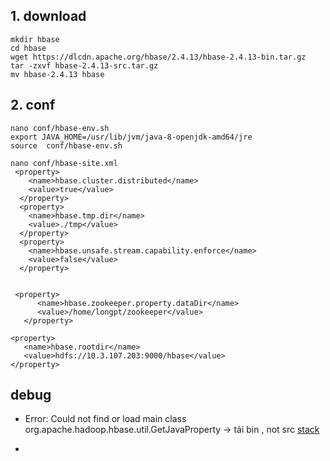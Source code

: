 
## 1. download 

```
mkdir hbase
cd hbase
wget https://dlcdn.apache.org/hbase/2.4.13/hbase-2.4.13-bin.tar.gz
tar -zxvf hbase-2.4.13-src.tar.gz 
mv hbase-2.4.13 hbase

```



## 2. conf 

```
nano conf/hbase-env.sh
export JAVA_HOME=/usr/lib/jvm/java-8-openjdk-amd64/jre
source  conf/hbase-env.sh

```

```
nano conf/hbase-site.xml
 <property>
    <name>hbase.cluster.distributed</name>
    <value>true</value>
  </property>
  <property>
    <name>hbase.tmp.dir</name>
    <value>./tmp</value>
  </property>
  <property>
    <name>hbase.unsafe.stream.capability.enforce</name>
    <value>false</value>
  </property>


 <property>
      <name>hbase.zookeeper.property.dataDir</name>
      <value>/home/longpt/zookeeper</value>
   </property>

<property>
   <name>hbase.rootdir</name>
   <value>hdfs://10.3.107.203:9000/hbase</value>
</property>

```



## debug 

- Error: Could not find or load main class org.apache.hadoop.hbase.util.GetJavaProperty -> tải bin , not src [stack](https://stackoverflow.com/questions/60200870/can-not-find-or-load-main-class-org-apache-hadoop-hbase-util-hbaseconftool)

- 

```

```
